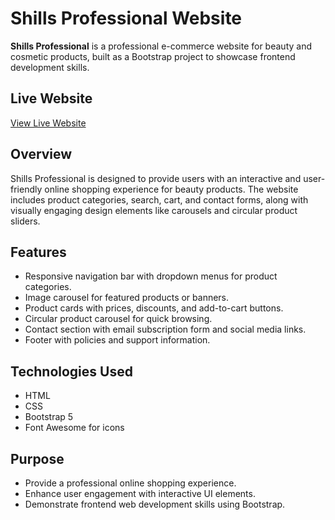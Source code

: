 # Shills Professional Website

**Shills Professional** is a professional e-commerce website for beauty and cosmetic products, built as a Bootstrap project to showcase frontend development skills.

## Live Website
[View Live Website](https://Siva3207.github.io/ShillsProfessional/)

## Overview
Shills Professional is designed to provide users with an interactive and user-friendly online shopping experience for beauty products. The website includes product categories, search, cart, and contact forms, along with visually engaging design elements like carousels and circular product sliders.

## Features
- Responsive navigation bar with dropdown menus for product categories.
- Image carousel for featured products or banners.
- Product cards with prices, discounts, and add-to-cart buttons.
- Circular product carousel for quick browsing.
- Contact section with email subscription form and social media links.
- Footer with policies and support information.

## Technologies Used
- HTML
- CSS
- Bootstrap 5
- Font Awesome for icons

## Purpose
- Provide a professional online shopping experience.
- Enhance user engagement with interactive UI elements.
- Demonstrate frontend web development skills using Bootstrap.

